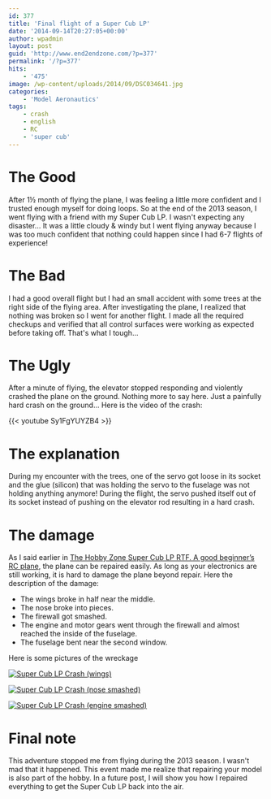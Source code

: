 ```yaml
---
id: 377
title: 'Final flight of a Super Cub LP'
date: '2014-09-14T20:27:05+00:00'
author: wpadmin
layout: post
guid: 'http://www.end2endzone.com/?p=377'
permalink: '/?p=377'
hits:
    - '475'
image: /wp-content/uploads/2014/09/DSC034641.jpg
categories:
    - 'Model Aeronautics'
tags:
    - crash
    - english
    - RC
    - 'super cub'
---
```


# The Good

After 1½ month of flying the plane, I was feeling a little more confident and I trusted enough myself for doing loops. So at the end of the 2013 season, I went flying with a friend with my Super Cub LP. I wasn't expecting any disaster... It was a little cloudy &amp; windy but I went flying anyway because I was too much confident that nothing could happen since I had 6-7 flights of experience!

# The Bad

I had a good overall flight but I had an small accident with some trees at the right side of the flying area. After investigating the plane, I realized that nothing was broken so I went for another flight. I made all the required checkups and verified that all control surfaces were working as expected before taking off. That's what I tough...

# The Ugly

After a minute of flying, the elevator stopped responding and violently crashed the plane on the ground. Nothing more to say here. Just a painfully hard crash on the ground... Here is the video of the crash:

{{< youtube Sy1FgYUYZB4 >}}

# The explanation

During my encounter with the trees, one of the servo got loose in its socket and the glue (silicon) that was holding the servo to the fuselage was not holding anything anymore! During the flight, the servo pushed itself out of its socket instead of pushing on the elevator rod resulting in a hard crash.

# The damage

As I said earlier in [The Hobby Zone Super Cub LP RTF. A good beginner’s RC plane](/the-hobby-zone-super-cub-lp-rtf-a-good-beginners-rc-plane/), the plane can be repaired easily. As long as your electronics are still working, it is hard to damage the plane beyond repair. Here the description of the damage:

- The wings broke in half near the middle.
- The nose broke into pieces.
- The firewall got smashed.
- The engine and motor gears went through the firewall and almost reached the inside of the fuselage.
- The fuselage bent near the second window.

Here is some pictures of the wreckage

[![Super Cub LP Crash (wings)](/wp-content/uploads/2014/09/DSC034641-1024x768.jpg "Super Cub LP Crash (wings)")](/wp-content/uploads/2014/09/DSC034641.jpg)
 
[![Super Cub LP Crash (nose smashed)](/wp-content/uploads/2014/09/DSC03466-1024x768.jpg "Super Cub LP Crash (nose smashed)")](/wp-content/uploads/2014/09/DSC03466.jpg)
 
[![Super Cub LP Crash (engine smashed)](/wp-content/uploads/2014/09/DSC03468-1024x768.jpg "Super Cub LP Crash (engine smashed)")](/wp-content/uploads/2014/09/DSC03468.jpg)

# Final note

This adventure stopped me from flying during the 2013 season. I wasn't mad that it happened. This event made me realize that repairing your model is also part of the hobby. In a future post, I will show you how I repaired everything to get the Super Cub LP back into the air.